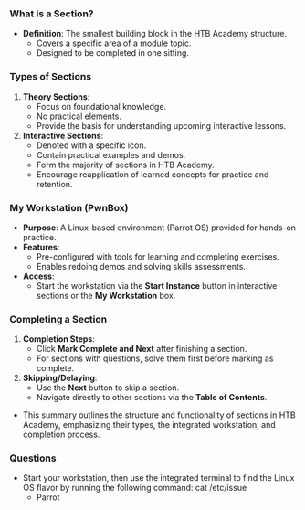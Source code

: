 ### What is a Section?
- **Definition**: The smallest building block in the HTB Academy structure.
    - Covers a specific area of a module topic.
    - Designed to be completed in one sitting.



### Types of Sections
1. **Theory Sections**:
    - Focus on foundational knowledge.
    - No practical elements.
    - Provide the basis for understanding upcoming interactive lessons.
2. **Interactive Sections**:
    - Denoted with a specific icon.
    - Contain practical examples and demos.
    - Form the majority of sections in HTB Academy.
    - Encourage reapplication of learned concepts for practice and retention.



### My Workstation (PwnBox)
- **Purpose**: A Linux-based environment (Parrot OS) provided for hands-on practice.
- **Features**:
    - Pre-configured with tools for learning and completing exercises.
    - Enables redoing demos and solving skills assessments.
- **Access**:
    - Start the workstation via the **Start Instance** button in interactive sections or the **My Workstation** box.



### Completing a Section
1. **Completion Steps**:
    - Click **Mark Complete and Next** after finishing a section.
    - For sections with questions, solve them first before marking as complete.
2. **Skipping/Delaying**:
    - Use the **Next** button to skip a section.
    - Navigate directly to other sections via the **Table of Contents**.
- This summary outlines the structure and functionality of sections in HTB Academy, emphasizing their types, the integrated workstation, and completion process.



### Questions
- Start your workstation, then use the integrated terminal to find the Linux OS flavor by running the following command: cat /etc/issue
	- Parrot